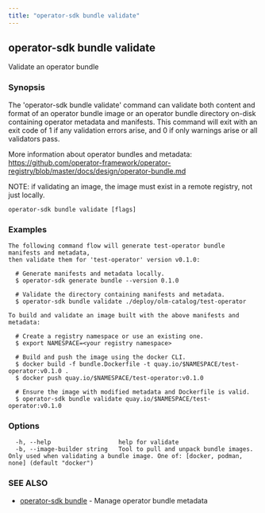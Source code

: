 ```yaml
---
title: "operator-sdk bundle validate"
---
```

## operator-sdk bundle validate

Validate an operator bundle

### Synopsis

The 'operator-sdk bundle validate' command can validate both content and format of an operator bundle
image or an operator bundle directory on-disk containing operator metadata and manifests. This command will exit
with an exit code of 1 if any validation errors arise, and 0 if only warnings arise or all validators pass.

More information about operator bundles and metadata:
https://github.com/operator-framework/operator-registry/blob/master/docs/design/operator-bundle.md

NOTE: if validating an image, the image must exist in a remote registry, not just locally.


```
operator-sdk bundle validate [flags]
```

### Examples

```
The following command flow will generate test-operator bundle manifests and metadata,
then validate them for 'test-operator' version v0.1.0:

  # Generate manifests and metadata locally.
  $ operator-sdk generate bundle --version 0.1.0

  # Validate the directory containing manifests and metadata.
  $ operator-sdk bundle validate ./deploy/olm-catalog/test-operator

To build and validate an image built with the above manifests and metadata:

  # Create a registry namespace or use an existing one.
  $ export NAMESPACE=<your registry namespace>

  # Build and push the image using the docker CLI.
  $ docker build -f bundle.Dockerfile -t quay.io/$NAMESPACE/test-operator:v0.1.0 .
  $ docker push quay.io/$NAMESPACE/test-operator:v0.1.0

  # Ensure the image with modified metadata and Dockerfile is valid.
  $ operator-sdk bundle validate quay.io/$NAMESPACE/test-operator:v0.1.0

```

### Options

```
  -h, --help                   help for validate
  -b, --image-builder string   Tool to pull and unpack bundle images. Only used when validating a bundle image. One of: [docker, podman, none] (default "docker")
```

### SEE ALSO

* [operator-sdk bundle](../operator-sdk_bundle)	 - Manage operator bundle metadata

